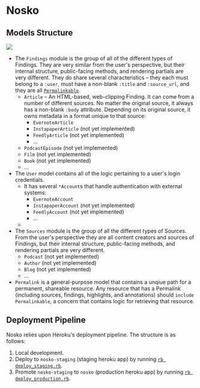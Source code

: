 # Nosko #

## Models Structure ##

![](http://i.imgur.com/rTurMFC.jpg)

- The `Findings` module is the group of all of the different types of Findings. They are very similar from the user's perspective, but their internal structure, public-facing methods, and rendering partials are very different. They do share several characteristics – they each must belong to a `:user`, must have a non-blank `:title` and `:source_url`, and they are all [`Permalinkable`](app/models/concerns/permalinkable.rb).
    + `Article` – An HTML-based, web-clipping Finding. It can come from a number of different sources. No matter the original source, it always has a non-blank `:body` attribute. Depending on its original source, it owns metadata in a format unique to that source:
        * `EvernoteArticle`
        * `InstapaperArticle` (not yet implemented)
        * `FeedlyArticle` (not yet implemented)
        * ...
    + `PodcastEpisode` (not yet implemented)
    + `Film` (not yet implemented)
    + `Book` (not yet implemented)
    + ...
- The `User` model contains all of the logic pertaining to a user's login credentials.
    + It has several `*Account`s that handle authentication with external systems:
        * `EvernoteAccount`
        * `InstapaperAccount` (not yet implemented)
        * `FeedlyAccount` (not yet implemented)
        * ...
    + 
- The `Sources` module is the group of all the different types of Sources. From the user's perspective they are all content creators and sources of Findings, but their internal structure, public-facing methods, and rendering partials are very different.
    + `Podcast` (not yet implemented)
    + `Author` (not yet implemented)
    + `Blog` (not yet implemented)
    + ...
- `Permalink` is a general-purpose model that contains a unqiue path for a permanent, shareable resource. Any resource that has a Permalink (including sources, findings, highlights, and annotations) should `include Permalinkable`, a concern that contains logic for retrieving that resource.

## Deployment Pipeline ##

Nosko relies upon Heroku's deployment pipeline. The structure is as follows:

1. Local development.
2. Deploy to `nosko-staging` (staging heroku app) by running [`rb deploy_staging.rb`](deploy_staging.rb).
3. Promote `nosko-staging` to `nosko` (production heroku app) by running [`rb deploy_production.rb`](deploy_production.rb).
